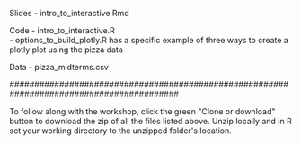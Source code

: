 Slides - intro_to_interactive.Rmd

Code - intro_to_interactive.R        
     - options_to_build_plotly.R has a specific example of three ways to create a plotly plot using the pizza data

Data - pizza_midterms.csv

##########################################################################################

To follow along with the workshop, click the green "Clone or download" button to download the zip of all the files listed above. Unzip locally and in R set your working directory to the unzipped folder's location. 
